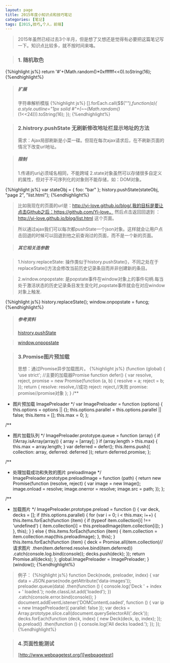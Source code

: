 ```yaml
---
layout: page
title: 2015年度小知识点和技巧笔记
categories: [笔记]
tags: [2015,技巧,个人，前端]
---
```


>2015年虽然已经过去3个半月，但是想了又想还是觉得有必要把这篇笔记写一下。知识点比较多，就不按时间来咯。

>### 1. 随机取色
{%highlight js%}
  return '#'+(Math.random()*0xffffff<<0).toString(16);
{%endhighlight%}

>##### 扩展
>字符串解析模版
{%highlight js%}
  [].forEach.call($$("*"),function(a){
    a.style.outline="1px solid #"+(~~(Math.random()*(1<<24))).toString(16);
  });
{%endhighlight%}

>### 2.histrory.pushState 无刷新修改地址栏显示地址的方法
>需求：Ajax局部刷新是小菜一碟。但现在每次ajax请求后，在不刷新页面的情况下改变url地址。

>##### 限制
>1.传递的url必须域名相同，不能跨域
>2.state对象虽然可以存储很多自定义的属性，但对于不可序列化的对象则不能存储，如：DOM对象。

{%highlight js%}
  var stateObj = { foo: "bar" };
  history.pushState(stateObj, "page 2", "list.html");
{%endhighlight%}
>比如我现在的页面的url是：http://yi-love.github.io/blog/,我的目标是要让点击Github之后：https://github.com/Yi-love，
>然后点击返回回退到 ： http://yi-love.github.io/blog/list.html 这个页面。

>所以通过ajax我们可以每次都pushState一个json对象。这样就会让用户点击回退的时候可以回退到他之前查询过的页面，而不是一个新的页面。

>##### 其它相关连参数

>1.history.replaceState: 操作类似于history.pushState()，不同之处在于replaceState()方法会修改当前历史记录条目而并非创建新的条目。

>2.window.onpopstate: 是popstate事件在window对象上的事件句柄.每当处于激活状态的历史记录条目发生变化时,popstate事件就会在对应window对象上触发. 

{%highlight js%}
  history.replaceState();
  window.onpopstate = funcg;
{%endhighlight%}
>##### 参考资料
>[histrory.pushState][pushState]

>[window.onpopstate][onpopstate]

[pushState]:https://developer.mozilla.org/zh-CN/docs/DOM/Manipulating_the_browser_history
[onpopstate]: https://developer.mozilla.org/zh-CN/docs/Web/API/Window/onpopstate

>### 3.Promise图片预加载
>思想：通过Promise异步加载图片。
{%highlight js%}
  (function (global) {
  'use strict';
  //主要的加载器Promise
  function defer() {
    var resolve, reject, 
      promise = new Promise(function (a, b) {
      resolve = a;
      reject = b;
    });
    return {
      resolve: resolve,//成功
      reject: reject,//失败
      promise: promise//promise对象
    };
  }
  /**
   * 图片预加载 ImagePreloader
   */
  var ImagePreloader = function (options) {
    this.options = options || {};
    this.options.parallel = this.options.parallel || false;
    this.items = [];
    this.max = 0;
  };

  /**
   * 图片加载队列
   */
  ImagePreloader.prototype.queue = function (array) {
    if (!Array.isArray(array)) {
      array = [array];
    }
    if (array.length > this.max) {
      this.max = array.length;
    }
    var deferred = defer();
    this.items.push({
      collection: array,
      deferred: deferred
    });
    return deferred.promise;
  };

  /**
   * 处理加载成功和失败的图片 preloadImage
   */
  ImagePreloader.prototype.preloadImage = function (path) {
    return new Promise(function (resolve, reject) {
      var image = new Image();
      image.onload = resolve;
      image.onerror = resolve;
      image.src = path;
    });
  };

  /**
   * 加载图片
   */
  ImagePreloader.prototype.preload = function () {
    var deck, decks = [];
    if (this.options.parallel) {
      for (var i = 0; i < this.max; i++) {
        this.items.forEach(function (item) {
          if (typeof item.collection[i] !== 'undefined') {
            item.collection[i] = this.preloadImage(item.collection[i]);
          }
        }, this);
      }
    } else {
      this.items.forEach(function (item) {
        item.collection = item.collection.map(this.preloadImage);
      }, this);
    }
    this.items.forEach(function (item) {
      deck = Promise.all(item.collection)//请求图片
        .then(item.deferred.resolve.bind(item.deferred))
        .catch(console.log.bind(console));
      decks.push(deck);
    });
    return Promise.all(decks);
  };
  global.ImagePreloader = ImagePreloader;
}(window));
{%endhighlight%}
>例子：
{%highlight js%}
  function Deck(node, preloader, index) {
    var data = JSON.parse(node.getAttribute('data-images'));
    preloader.queue(data)
      .then(function () {
        console.log('Deck ' + index + ' loaded.');
        node.classList.add('loaded');
      })
      .catch(console.error.bind(console));
  }
  document.addEventListener('DOMContentLoaded', function () {
	var ip = new ImagePreloader({
	  parallel: false
	});
	var decks = Array.prototype.slice.call(document.querySelectorAll('.deck'));
	decks.forEach(function (deck, index) {
	  new Deck(deck, ip, index);
	});
	ip.preload()
	 .then(function () {
	  console.log('All decks loaded.');
	});
  });
{%endhighlight%}

>### 4.页面性能测试
>[http://www.webpagetest.org/][webpagetest]

[webpagetest]: http://www.webpagetest.org/
